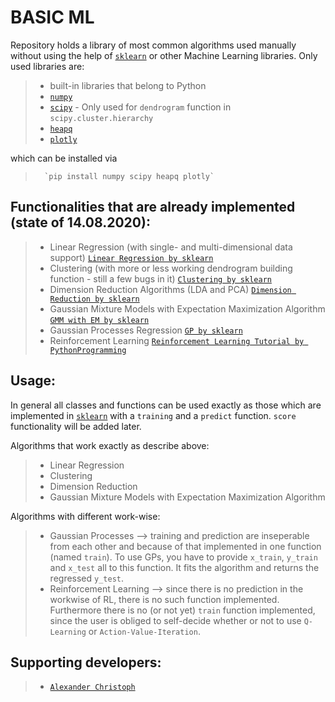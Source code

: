 # BASIC ML

Repository holds a library of most common algorithms used manually without using the help of <a href="https://scikit-learn.org/stable/" target="_blank">`sklearn`</a> or other Machine Learning libraries.
Only used libraries are:
>   - built-in libraries that belong to Python
>   - <a href="https://numpy.org/" target="_blank">`numpy`</a>
>   - <a href="https://docs.scipy.org/doc/scipy/reference/index.html" target="_blank">`scipy`</a> - Only used for `dendrogram` function in `scipy.cluster.hierarchy`
>   - <a href="https://docs.python.org/3.0/library/heapq.html" target="_blank">`heapq`</a>
>   - <a href="https://plotly.com/" target="_blank">`plotly`</a>

which can be installed via
>       `pip install numpy scipy heapq plotly`

## Functionalities that are already implemented (state of 14.08.2020):
>   - Linear Regression (with single- and multi-dimensional data support) <a href="https://scikit-learn.org/stable/modules/generated/sklearn.linear_model.LinearRegression.html" target="_blank">`Linear Regression by sklearn`</a>
>   - Clustering (with more or less working dendrogram building function - still a few bugs in it) <a href="https://scikit-learn.org/stable/modules/clustering.html" target="_blank">`Clustering by sklearn`</a>
>   - Dimension Reduction Algorithms (LDA and PCA) <a href="https://scikit-learn.org/stable/modules/unsupervised_reduction.html" target="_blank">`Dimension Reduction by sklearn`</a>
>   - Gaussian Mixture Models with Expectation Maximization Algorithm <a href="https://scikit-learn.org/stable/modules/generated/sklearn.mixture.GaussianMixture.html" target="_blank">`GMM with EM by sklearn`</a>
>   - Gaussian Processes Regression <a href="https://scikit-learn.org/stable/modules/generated/sklearn.gaussian_process.GaussianProcessRegressor.html" target="_blank">`GP by sklearn`</a>
>   - Reinforcement Learning <a href="https://pythonprogramming.net/q-learning-reinforcement-learning-python-tutorial/" target="_blank">`Reinforcement Learning Tutorial by PythonProgramming`</a>

## Usage:
In general all classes and functions can be used exactly as those which are implemented in <a href="https://scikit-learn.org/stable/" target="_blank">`sklearn`</a> with a `training` and a `predict` function. `score` functionality will be added later.

Algorithms that work exactly as describe above:
>   - Linear Regression
>   - Clustering
>   - Dimension Reduction
>   - Gaussian Mixture Models with Expectation Maximization Algorithm

Algorithms with different work-wise:
>   - Gaussian Processes --> training and prediction are inseperable from each other and because of that implemented in one function (named `train`). To use GPs, you have to provide `x_train`, `y_train` and `x_test` all to this function. It fits the algorithm and returns the regressed `y_test`.
>   - Reinforcement Learning --> since there is no prediction in the workwise of RL, there is no such function implemented. Furthermore there is no (or not yet) `train` function implemented, since the user is obliged to self-decide whether or not to use `Q-Learning` or `Action-Value-Iteration`.

## Supporting developers:
> -   <a href="https://github.com/papstchaka" target="_blank">`Alexander Christoph`</a>